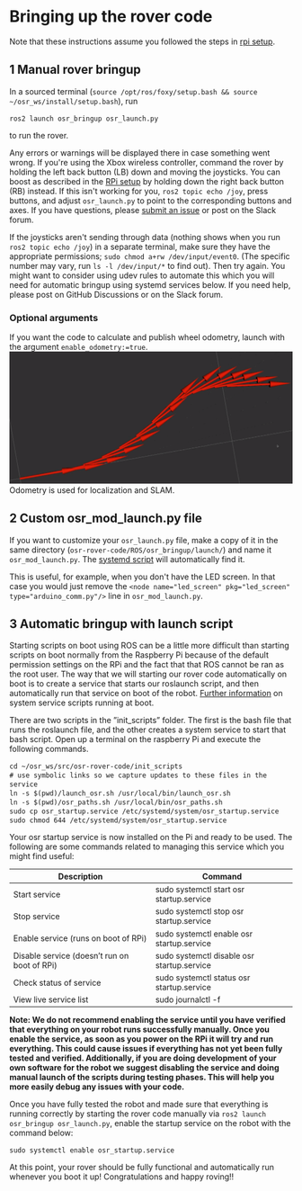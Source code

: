 # Bringing up the rover code

Note that these instructions assume you followed the steps in [rpi setup](rpi.md).

## 1 Manual rover bringup

In a sourced terminal (`source /opt/ros/foxy/setup.bash && source ~/osr_ws/install/setup.bash`), run

```commandline
ros2 launch osr_bringup osr_launch.py
```
to run the rover.

Any errors or warnings will be displayed there in case something went wrong. If you're using the Xbox wireless controller,
command the rover by holding the left back button (LB) down and moving the joysticks. You can boost as described in
the [RPi setup](rpi.md) by holding down the right back button (RB) instead. If this isn't working for you, 
`ros2 topic echo /joy`, press buttons, and adjust `osr_launch.py` to point to the corresponding buttons and axes. If you have questions, please [submit an issue](https://github.com/nasa-jpl/osr-rover-code/issues/new) or post on the Slack forum.

If the joysticks aren't sending through data (nothing shows when you run `ros2 topic echo /joy`) in a separate terminal, make sure
they have the appropriate permissions; `sudo chmod a+rw /dev/input/event0`. (The specific number may vary, run `ls -l /dev/input/*` to find out).
Then try again. You might want to consider using udev rules to automate this which you will need for automatic bringup using systemd services below.
If you need help, please post on GitHub Discussions or on the Slack forum.

### Optional arguments

If you want the code to calculate and publish wheel odometry, launch with the argument `enable_odometry:=true`.
![](wheel_odom_example.png)
Odometry is used for localization and SLAM.

## 2 Custom osr_mod_launch.py file

If you want to customize your `osr_launch.py` file, make a copy of it in the same directory (`osr-rover-code/ROS/osr_bringup/launch/`) and name it `osr_mod_launch.py`. The [systemd script](../init_scripts/launch_osr.sh) will automatically find it.

This is useful, for example, when you don't have the LED screen. In that case you would just remove the `<node name="led_screen" pkg="led_screen" type="arduino_comm.py"/>` line in `osr_mod_launch.py`.

## 3 Automatic bringup with launch script

Starting scripts on boot using ROS can be a little more difficult than starting scripts on boot normally from
the Raspberry Pi because of the default permission settings on the RPi and the fact that that ROS cannot
be ran as the root user. The way that we will starting our rover code automatically on boot is to create
a service that starts our roslaunch script, and then automatically run that service on boot of the robot.
[Further information](https://www.linode.com/docs/quick-answers/linux/start-service-at-boot/) on system service scripts running at boot.

There are two scripts in the ”init_scripts” folder. The first is the bash file that runs the
roslaunch file, and the other creates a system service to start that bash script. Open up a terminal on the
raspberry Pi and execute the following commands.
```
cd ~/osr_ws/src/osr-rover-code/init_scripts
# use symbolic links so we capture updates to these files in the service
ln -s $(pwd)/launch_osr.sh /usr/local/bin/launch_osr.sh
ln -s $(pwd)/osr_paths.sh /usr/local/bin/osr_paths.sh
sudo cp osr_startup.service /etc/systemd/system/osr_startup.service
sudo chmod 644 /etc/systemd/system/osr_startup.service
```

Your osr startup service is now installed on the Pi and ready to be used. The following are some commands
related to managing this service which you might find useful:

| Description | Command |
| --- | --- |
| Start service | sudo systemctl start osr startup.service |
| Stop service | sudo systemctl stop osr startup.service |
| Enable service (runs on boot of RPi) | sudo systemctl enable osr startup.service |
| Disable service (doesn’t run on boot of RPi) | sudo systemctl disable osr startup.service |
| Check status of service | sudo systemctl status osr startup.service |
| View live service list | sudo journalctl -f |

**Note: We do not recommend enabling the service until you have verified that everything
on your robot runs successfully manually. Once you enable the service, as soon as you power
on the RPi it will try and run everything. This could cause issues if everything has not yet
been fully tested and verified. Additionally, if you are doing development of your own software
for the robot we suggest disabling the service and doing manual launch of the scripts during
testing phases. This will help you more easily debug any issues with your code.**

Once you have fully tested the robot and made sure that everything is running correctly by starting the rover code manually
via `ros2 launch osr_bringup osr_launch.py`, enable the startup service on the robot with the command below:
```
sudo systemctl enable osr_startup.service
```

At this point, your rover should be fully functional and automatically run whenever you boot it up! Congratulations and happy roving!!
